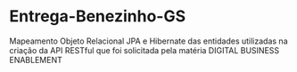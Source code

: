 # Entrega-Benezinho-GS
Mapeamento Objeto Relacional JPA e Hibernate das entidades utilizadas na criação da API RESTful que foi solicitada pela matéria DIGITAL BUSINESS ENABLEMENT
